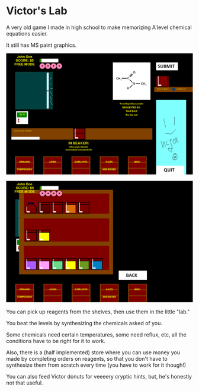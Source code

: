 # Victor's Lab

A very old game I made in high school to make memorizing A'level chemical equations easier.

It still has MS paint graphics.

![Gameplay](img/screenshot1.png)

![Gameplay](img/screenshot2.png)

You can pick up reagents from the shelves, then use them in the little "lab."

You beat the levels by synthesizing the chemicals asked of you.

Some chemicals need certain temperatures, some need reflux, etc, all the conditions have to be right for it to work.

Also, there is a (half implemented) store where you can use money you made by completing orders on reagents,
so that you don't have to synthesize them from scratch every time (you have to work for it though!)

You can also feed Victor donuts for veeeery cryptic hints, but, he's honestly not that useful.

